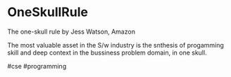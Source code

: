 # OneSkullRule

The one-skull rule by Jess Watson, Amazon

The most valuable asset in the S/w industry is the snthesis of progamming skill and deep context in the bussiness problem domain, in one skull.

#cse #programming
